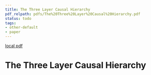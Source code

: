 ```yaml
---
title: The Three Layer Causal Hierarchy
pdf_relpath: pdfs/The%20Three%20Layer%20Causal%20Hierarchy.pdf
status: todo
tags:
- other-default
- paper
---
```


[local pdf](../../../pdfs/The%20Three%20Layer%20Causal%20Hierarchy.pdf)

# The Three Layer Causal Hierarchy
